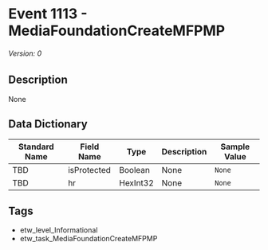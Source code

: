 # Event 1113 - MediaFoundationCreateMFPMP
###### Version: 0

## Description
None

## Data Dictionary
|Standard Name|Field Name|Type|Description|Sample Value|
|---|---|---|---|---|
|TBD|isProtected|Boolean|None|`None`|
|TBD|hr|HexInt32|None|`None`|

## Tags
* etw_level_Informational
* etw_task_MediaFoundationCreateMFPMP